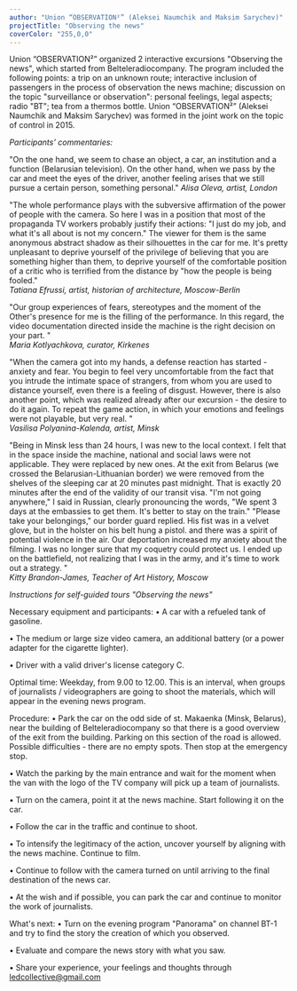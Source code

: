 ```yaml
---
author: "Union “OBSERVATION²” (Aleksei Naumchik and Maksim Sarychev)"
projectTitle: "Observing the news"
coverColor: "255,0,0"
---
```

Union “OBSERVATION²” organized 2 interactive excursions "Observing the news", which started from Belteleradiocompany. The program included the following points: a trip on an unknown route; interactive inclusion of passengers in the process of observation the news machine; discussion on the topic "surveillance or observation": personal feelings, legal aspects; radio "BT"; tea from a thermos bottle. Union “OBSERVATION²” (Aleksei Naumchik and Maksim Sarychev) was formed in the joint work on the topic of control in 2015.  
  
*Participants’ commentaries:*  
  
"On the one hand, we seem to chase an object, a car, an institution and a function (Belarusian television). On the other hand, when we pass by the car and meet the eyes of the driver, another feeling arises that we still pursue a certain person, something personal."
_Alisa Oleva, artist, London_  
  
"The whole performance plays with the subversive affirmation of the power of people with the camera. So here I was in a position that most of the propaganda TV workers probably justify their actions: "I just do my job, and what it's all about is not my concern." The viewer for them is the same anonymous abstract shadow as their silhouettes in the car for me. It's pretty unpleasant to deprive yourself of the privilege of believing that you are something higher than them, to deprive yourself of the comfortable position of a critic who is terrified from the distance by "how the people is being fooled."   
_Tatiana Efrussi, artist, historian of architecture, Moscow-Berlin_  
  
"Our group experiences of fears, stereotypes and the moment of the Other's presence for me is the filling of the performance. In this regard, the video documentation directed inside the machine is the right decision on your part. "  
_Maria Kotlyachkova, curator, Kirkenes_

"When the camera got into my hands, a defense reaction has started - anxiety and fear. You begin to feel very uncomfortable from the fact that you intrude the intimate space of strangers, from whom you are used to distance yourself, even there is a feeling of disgust. However, there is also another point, which was realized already after our excursion - the desire to do it again. To repeat the game action, in which your emotions and feelings were not playable, but very real. "  
_Vasilisa Polyanina-Kalenda, artist, Minsk_  
  
"Being in Minsk less than 24 hours, I was new to the local context. I felt that in the space inside the machine, national and social laws were not applicable. They were replaced by new ones.
At the exit from Belarus (we crossed the Belarusian-Lithuanian border) we were removed from the shelves of the sleeping car at 20 minutes past midnight. That is exactly 20 minutes after the end of the validity of our transit visa. "I'm not going anywhere," I said in Russian, clearly pronouncing the words, "We spent 3 days at the embassies to get them. It's better to stay on the train." "Please take your belongings," our border guard replied. His fist was in a velvet glove, but in the holster on his belt hung a pistol. and there was a spirit of potential violence in the air. Our deportation increased my anxiety about the filming. I was no longer sure that my coquetry could protect us. I ended up on the battlefield, not realizing that I was in the army, and it's time to work out a strategy. "  
_Kitty Brandon-James, Teacher of Art History, Moscow_

*Instructions for self-guided tours "Observing the news"*
 
Necessary equipment and participants:
•	A car with a refueled tank of gasoline.  

•	The medium or large size video camera, an additional battery (or a power adapter for the cigarette lighter).  

•	Driver with a valid driver's license category C.  

 
Optimal time:
Weekday, from 9.00 to 12.00. This is an interval, when groups of journalists / videographers are going to shoot the materials, which will appear in the evening news program.
 
Procedure:
•	Park the car on the odd side of st. Makaenka (Minsk, Belarus), near the building of Belteleradiocompany so that there is a good overview of the exit from the building. Parking on this section of the road is allowed. Possible difficulties - there are no empty spots. Then stop at the emergency stop.  

•	Watch the parking by the main entrance and wait for the moment when the van with the logo of the TV company will pick up a team of journalists.  

•	Turn on the camera, point it at the news machine. Start following it on the car.  

•	Follow the car in the traffic and continue to shoot.  

•	To intensify the legitimacy of the action, uncover yourself by aligning with the news machine. Continue to film.  

•	Continue to follow with the camera turned on until arriving to the final destination of the news car.  

•	At the wish and if possible, you can park the car and continue to monitor the work of journalists.  

 
What's next:
•	Turn on the evening program "Panorama" on channel BT-1 and try to find the story the creation of which you observed.  

•	Evaluate and compare the news story with what you saw.  

•	Share your experience, your feelings and thoughts through ledcollective@gmail.com  


